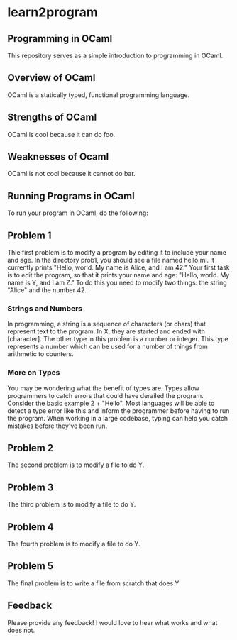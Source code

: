 # learn2program

## Programming in OCaml

This repository serves as a simple introduction to programming in OCaml.

## Overview of OCaml

OCaml is a statically typed, functional programming language.

## Strengths of OCaml

OCaml is cool because it can do foo.

## Weaknesses of Ocaml

OCaml is not cool because it cannot do bar.

## Running Programs in OCaml

To run your program in OCaml, do the following:

## Problem 1

Thie first problem is to modify a program by editing it
to include your name and age.
In the directory prob1, you should see a file named hello.ml.
It currently prints "Hello, world. My name is Alice, and I am 42."
Your first task is to edit the program, so that it prints
your name and age:
"Hello, world. My name is Y, and I am Z." To do this you need
to modify two things: the string "Alice" and the number 42. 

### Strings and Numbers
In programming, a string is a sequence of characters (or chars) that represent text to the
program. In X, they are started and ended with [character]. The other type
in this problem is a number or integer. This type represents a number which
can be used for a number of things from arithmetic to counters.

### More on Types
You may be wondering what the benefit of types are. Types allow programmers to
catch errors that could have derailed the program. Consider the basic example
2 + "Hello". Most languages will be able to detect a type error like this
and inform the programmer before having to run the program. When working
in a large codebase, typing can help you catch mistakes before
they've been run.


## Problem 2

The second problem is to modify a file to do Y.

## Problem 3

The third problem is to modify a file to do Y.

## Problem 4

The fourth problem is to modify a file to do Y.

## Problem 5

The final problem is to write a file from scratch that does Y

## Feedback

Please provide any feedback! I would love to hear what works and what does not.